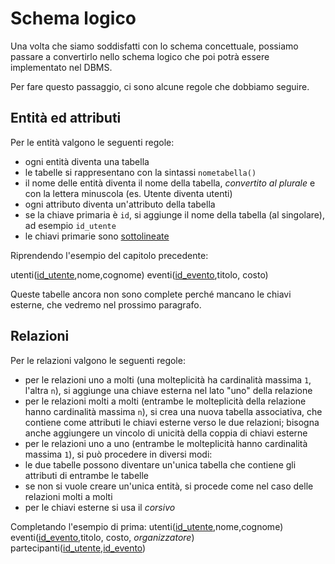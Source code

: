 # Schema logico

Una volta che siamo soddisfatti con lo schema concettuale, possiamo passare a convertirlo nello schema logico che poi potrà essere implementato nel DBMS.

Per fare questo passaggio, ci sono alcune regole che dobbiamo seguire.

## Entità ed attributi

Per le entità valgono le seguenti regole:
- ogni entità diventa una tabella
- le tabelle si rappresentano con la sintassi `nometabella()`
- il nome delle entità diventa il nome della tabella, _convertito al plurale_ e con la lettera minuscola (es. Utente diventa utenti)
- ogni attributo diventa un'attributo della tabella
- se la chiave primaria è `id`, si aggiunge il nome della tabella (al singolare), ad esempio `id_utente`
- le chiavi primarie sono <ins>sottolineate</ins>

Riprendendo l'esempio del capitolo precedente:

utenti(<ins>id_utente</ins>,nome,cognome)
eventi(<ins>id_evento</ins>,titolo, costo)

Queste tabelle ancora non sono complete perché mancano le chiavi esterne, che vedremo nel prossimo paragrafo.

## Relazioni
Per le relazioni valgono le seguenti regole:
- per le relazioni uno a molti (una molteplicità ha cardinalità massima `1`, l'altra `n`), si aggiunge una chiave esterna nel lato "uno" della relazione
- per le relazioni molti a molti (entrambe le molteplicità della relazione hanno cardinalità massima `n`), si crea una nuova tabella associativa, che contiene come attributi le chiavi esterne verso le due relazioni; bisogna anche aggiungere un vincolo di unicità della coppia di chiavi esterne
- per le relazioni uno a uno (entrambe le molteplicità hanno cardinalità massima `1`), si può procedere in diversi modi:
 - le due tabelle possono diventare un'unica tabella che contiene gli attributi di entrambe le tabelle
 - se non si vuole creare un'unica entità, si procede come nel caso delle relazioni molti a molti
- per le chiavi esterne si usa il _corsivo_

Completando l'esempio di prima:
utenti(<ins>id_utente</ins>,nome,cognome)
eventi(<ins>id_evento</ins>,titolo, costo, _organizzatore_)
partecipanti(<ins>id_utente</ins>,<ins>id_evento</ins>)

